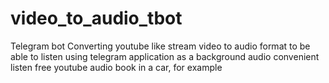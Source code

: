 # video_to_audio_tbot
Telegram bot Converting youtube like stream video to audio format to be able to listen using telegram application as a background audio convenient listen free youtube audio book in a car, for example  
